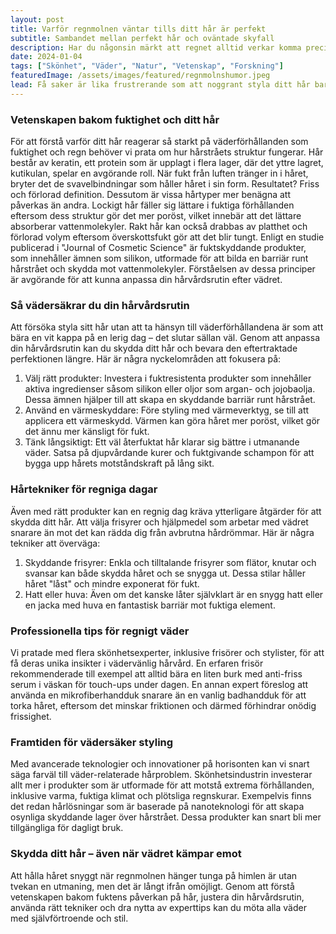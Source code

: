 ```yaml
---
layout: post
title: Varför regnmolnen väntar tills ditt hår är perfekt
subtitle: Sambandet mellan perfekt hår och oväntade skyfall
description: Har du någonsin märkt att regnet alltid verkar komma precis efter att du fixat håret? Är det bara dålig tajming, eller har regnmolnen en egen humor? I detta inlägg utforskar vi den frustrerande (och lite komiska) kopplingen mellan perfekt styling och oväntade skyfall.
date: 2024-01-04
tags: ["Skönhet", "Väder", "Natur", "Vetenskap", "Forskning"]
featuredImage: /assets/images/featured/regnmolnshumor.jpeg
lead: Få saker är lika frustrerande som att noggrant styla ditt hår bara för att se det förstöras av regn eller fukt. Det verkar nästan som om regnmolnen väntar på det ögonblick du lämnar hemmet efter att ha fixat ditt hår till perfektion. Men varför är det så svårt att få håret att hålla sig snyggt i väder som inte samarbetar? Och vad kan vi göra åt det? Den här artikeln dyker ner i vetenskapen bakom regniga hårkatastrofer och erbjuder lösningar som kan hjälpa dig att vinna kampen mot naturens krafter.
---
```


### Vetenskapen bakom fuktighet och ditt hår

För att förstå varför ditt hår reagerar så starkt på väderförhållanden som fuktighet och regn behöver vi prata om hur hårstråets struktur fungerar. Hår består av keratin, ett protein som är upplagt i flera lager, där det yttre lagret, kutikulan, spelar en avgörande roll. När fukt från luften tränger in i håret, bryter det de svavelbindningar som håller håret i sin form. Resultatet? Friss och förlorad definition. Dessutom är vissa hårtyper mer benägna att påverkas än andra. Lockigt hår fäller sig lättare i fuktiga förhållanden eftersom dess struktur gör det mer poröst, vilket innebär att det lättare absorberar vattenmolekyler. Rakt hår kan också drabbas av platthet och förlorad volym eftersom överskottsfukt gör att det blir tungt.
Enligt en studie publicerad i "Journal of Cosmetic Science" är fuktskyddande produkter, som innehåller ämnen som silikon, utformade för att bilda en barriär runt hårstrået och skydda mot vattenmolekyler. Förståelsen av dessa principer är avgörande för att kunna anpassa din hårvårdsrutin efter vädret.

### Så vädersäkrar du din hårvårdsrutin

Att försöka styla sitt hår utan att ta hänsyn till väderförhållandena är som att bära en vit kappa på en lerig dag – det slutar sällan väl. Genom att anpassa din hårvårdsrutin kan du skydda ditt hår och bevara den eftertraktade perfektionen längre. Här är några nyckelområden att fokusera på:

1. Välj rätt produkter: Investera i fuktresistenta produkter som innehåller aktiva ingredienser såsom silikon eller oljor som argan- och jojobaolja. Dessa ämnen hjälper till att skapa en skyddande barriär runt hårstrået.
2. Använd en värmeskyddare: Före styling med värmeverktyg, se till att applicera ett värmeskydd. Värmen kan göra håret mer poröst, vilket gör det ännu mer känsligt för fukt.
3. Tänk långsiktigt: Ett väl återfuktat hår klarar sig bättre i utmanande väder. Satsa på djupvårdande kurer och fuktgivande schampon för att bygga upp hårets motståndskraft på lång sikt.

### Hårtekniker för regniga dagar

Även med rätt produkter kan en regnig dag kräva ytterligare åtgärder för att skydda ditt hår. Att välja frisyrer och hjälpmedel som arbetar med vädret snarare än mot det kan rädda dig från avbrutna hårdrömmar. Här är några tekniker att överväga:

1. Skyddande frisyrer: Enkla och tilltalande frisyrer som flätor, knutar och svansar kan både skydda håret och se snygga ut. Dessa stilar håller håret "låst" och mindre exponerat för fukt.
2. Hatt eller huva: Även om det kanske låter självklart är en snygg hatt eller en jacka med huva en fantastisk barriär mot fuktiga element.

### Professionella tips för regnigt väder

Vi pratade med flera skönhetsexperter, inklusive frisörer och stylister, för att få deras unika insikter i vädervänlig hårvård. En erfaren frisör rekommenderade till exempel att alltid bära en liten burk med anti-friss serum i väskan för touch-ups under dagen. En annan expert föreslog att använda en mikrofiberhandduk snarare än en vanlig badhandduk för att torka håret, eftersom det minskar friktionen och därmed förhindrar onödig frissighet.

### Framtiden för vädersäker styling

Med avancerade teknologier och innovationer på horisonten kan vi snart säga farväl till väder-relaterade hårproblem. Skönhetsindustrin investerar allt mer i produkter som är utformade för att motstå extrema förhållanden, inklusive varma, fuktiga klimat och plötsliga regnskurar. Exempelvis finns det redan hårlösningar som är baserade på nanoteknologi för att skapa osynliga skyddande lager över hårstrået. Dessa produkter kan snart bli mer tillgängliga för dagligt bruk.

### Skydda ditt hår – även när vädret kämpar emot

Att hålla håret snyggt när regnmolnen hänger tunga på himlen är utan tvekan en utmaning, men det är långt ifrån omöjligt. Genom att förstå vetenskapen bakom fuktens påverkan på hår, justera din hårvårdsrutin, använda rätt tekniker och dra nytta av experttips kan du möta alla väder med självförtroende och stil.
